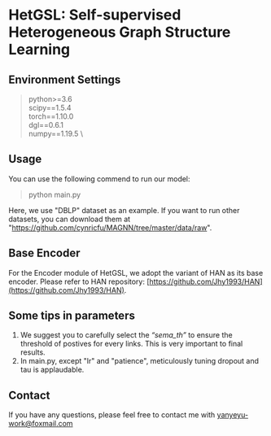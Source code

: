 # HetGSL: Self-supervised Heterogeneous Graph Structure Learning
## Environment Settings
> python>=3.6 \
> scipy==1.5.4 \
> torch==1.10.0 \
> dgl==0.6.1 \
> numpy==1.19.5 \


## Usage
You can use the following commend to run our model: 
> python main.py 

Here, we use "DBLP" dataset as an example. If you want to run other datasets, you can download them at "https://github.com/cynricfu/MAGNN/tree/master/data/raw".

## Base Encoder
For the Encoder module of HetGSL, we adopt the variant of HAN as its base encoder. Please refer to HAN repository: [https://github.com/Jhy1993/HAN](https://github.com/Jhy1993/HAN).


## Some tips in parameters
1. We suggest you to carefully select the *“sema_th”*  to ensure the threshold of postives for every links. This is very important to final results.
2. In main.py, except "lr" and "patience", meticulously tuning dropout and tau is applaudable.

## Contact
If you have any questions, please feel free to contact me with yanyeyu-work@foxmail.com
